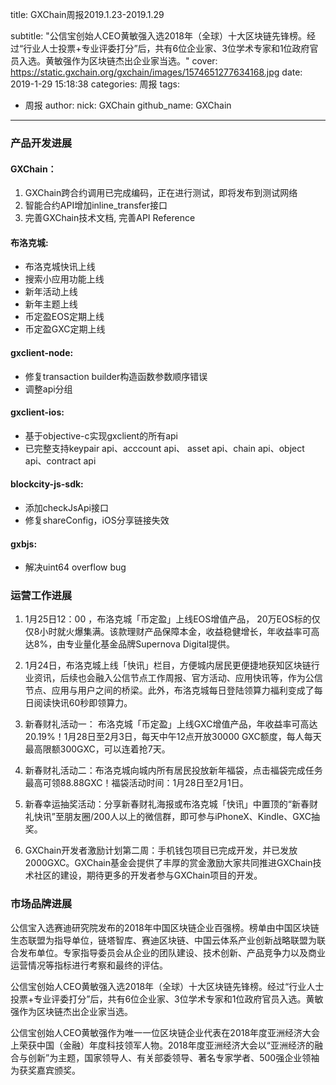 title: GXChain周报2019.1.23-2019.1.29

subtitle: "公信宝创始人CEO黄敏强入选2018年（全球）十大区块链先锋榜。经过“行业人士投票+专业评委打分”后，共有6位企业家、3位学术专家和1位政府官员入选。黄敏强作为区块链杰出企业家当选。"
cover: https://static.gxchain.org/gxchain/images/1574651277634168.jpg
date: 2019-1-29 15:18:38
categories: 周报
tags:
  - 周报
author:
    nick: GXChain
    github_name: GXChain
---

### 产品开发进展

#### GXChain：
1.  GXChain跨合约调用已完成编码，正在进行测试，即将发布到测试网络
2. 智能合约API增加inline_transfer接口
3. 完善GXChain技术文档, 完善API Reference

#### 布洛克城:
- 布洛克城快讯上线
- 搜索小应用功能上线
- 新年活动上线
- 新年主题上线
- 币定盈EOS定期上线
- 币定盈GXC定期上线

#### gxclient-node:
- 修复transaction builder构造函数参数顺序错误
- 调整api分组

#### gxclient-ios:
- 基于objective-c实现gxclient的所有api
- 已完整支持keypair api、acccount api、 asset api、chain api、object api、contract api

#### blockcity-js-sdk:
- 添加checkJsApi接口
- 修复shareConfig，iOS分享链接失效

#### gxbjs:
- 解决uint64 overflow bug

### 运营工作进展
1. 1月25日12：00 ，布洛克城「币定盈」上线EOS增值产品， 20万EOS标的仅仅8小时就火爆集满。该款理财产品保障本金，收益稳健增长，年收益率可高达8%，由专业量化基金品牌Supernova Digital提供。

3. 1月24日，布洛克城上线「快讯」栏目，方便城内居民更便捷地获知区块链行业资讯，后续也会融入公信节点工作周报、官方活动、应用快讯等，作为公信节点、应用与用户之间的桥梁。此外，布洛克城每日登陆领算力福利变成了每日阅读快讯60秒即领算力。

4. 新春财礼活动一： 布洛克城「币定盈」上线GXC增值产品，年收益率可高达20.19%！1月28日至2月3日，每天中午12点开放30000 GXC额度，每人每天最高限额300GXC，可以连着抢7天。

5. 新春财礼活动二：布洛克城向城内所有居民投放新年福袋，点击福袋完成任务最高可领88.88GXC！福袋活动时间：1月28日至2月1日。

6. 新春幸运抽奖活动：分享新春财礼海报或布洛克城「快讯」中置顶的“新春财礼快讯”至朋友圈/200人以上的微信群，即可参与iPhoneX、Kindle、GXC抽奖。

7. GXChain开发者激励计划第二周：手机钱包项目已完成开发，并已发放2000GXC。GXChain基金会提供了丰厚的赏金激励大家共同推进GXChain技术社区的建设，期待更多的开发者参与GXChain项目的开发。



### 市场品牌进展

公信宝入选赛迪研究院发布的2018年中国区块链企业百强榜。榜单由中国区块链生态联盟为指导单位，链塔智库、赛迪区块链、中国云体系产业创新战略联盟为联合发布单位。专家指导委员会从企业的团队建设、技术创新、产品竞争力以及商业运营情况等指标进行考察和最终的评估。

公信宝创始人CEO黄敏强入选2018年（全球）十大区块链先锋榜。经过“行业人士投票+专业评委打分”后，共有6位企业家、3位学术专家和1位政府官员入选。黄敏强作为区块链杰出企业家当选。

公信宝创始人CEO黄敏强作为唯一一位区块链企业代表在2018年度亚洲经济大会上荣获中国（金融）年度科技领军人物。2018年度亚洲经济大会以“亚洲经济的融合与创新”为主题，国家领导人、有关部委领导、著名专家学者、500强企业领袖为获奖嘉宾颁奖。